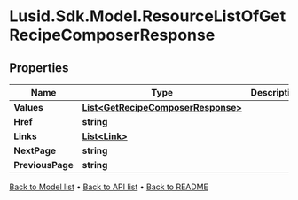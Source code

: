 # Lusid.Sdk.Model.ResourceListOfGetRecipeComposerResponse

## Properties

Name | Type | Description | Notes
------------ | ------------- | ------------- | -------------
**Values** | [**List&lt;GetRecipeComposerResponse&gt;**](GetRecipeComposerResponse.md) |  | 
**Href** | **string** |  | [optional] 
**Links** | [**List&lt;Link&gt;**](Link.md) |  | [optional] 
**NextPage** | **string** |  | [optional] 
**PreviousPage** | **string** |  | [optional] 

[Back to Model list](../README.md#documentation-for-models) &#8226; [Back to API list](../README.md#documentation-for-api-endpoints) &#8226; [Back to README](../README.md)

